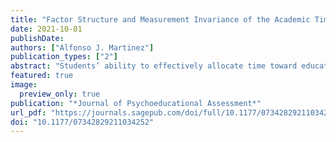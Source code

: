 ```yaml
---
title: "Factor Structure and Measurement Invariance of the Academic Time Management and Procrastination Measure"
date: 2021-10-01
publishDate: 
authors: ["Alfonso J. Martinez"]
publication_types: ["2"]
abstract: "Students’ ability to effectively allocate time toward educational tasks and reduction of maladaptive behaviors such as procrastination are important predictors of successful educational outcomes. The Academic Time Management and Procrastination Measure (ATMPM) purports to measure the extent to which students engage in such behaviors; however, the psychometric properties of the ATMPM have only been explored with exploratory techniques. In addition, the extent to which measurement invariance is supported among first-generation college students (FGCS) and non-FGCS is unknown. The purpose of the present study was to (1) examine the factor structure of the ATMPM within a college population by employing confirmatory factor analysis and to (2) investigate measurement invariance through an application of multiple group confirmatory factor analysis (MGCFA). Results supported a three-factor solution (planning time, monitoring time, and procrastination), and invariance analyses supported full configural, metric, and scalar invariance."
featured: true
image:
  preview_only: true
publication: "*Journal of Psychoeducational Assessment*"
url_pdf: "https://journals.sagepub.com/doi/full/10.1177/07342829211034252"
doi: "10.1177/07342829211034252"
---
```


